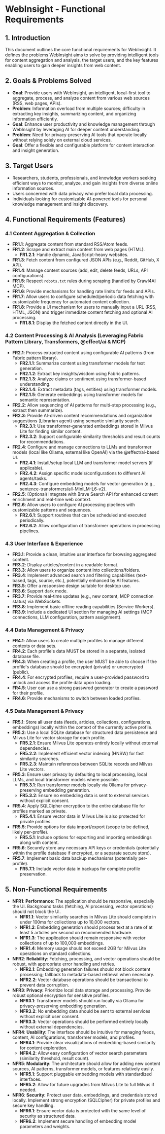 # WebInsight - Functional Requirements

## 1. Introduction

This document outlines the core functional requirements for WebInsight. It defines the problems WebInsight aims to solve by providing intelligent tools for content aggregation and analysis, the target users, and the key features enabling users to gain deeper insights from web content.

## 2. Goals & Problems Solved

- **Goal**: Provide users with WebInsight, an intelligent, local-first tool to aggregate, process, and analyze content from various web sources (RSS, web pages, APIs).
- **Problem**: Information overload from multiple sources; difficulty in extracting key insights, summarizing content, and organizing information efficiently.
- **Goal**: Enhance user productivity and knowledge management through WebInsight by leveraging AI for deeper content understanding.
- **Problem**: Need for privacy-preserving AI tools that operate locally without relying solely on external cloud services.
- **Goal**: Offer a flexible and configurable platform for content interaction and insight generation.

## 3. Target Users

- Researchers, students, professionals, and knowledge workers seeking efficient ways to monitor, analyze, and gain insights from diverse online information sources.
- Users concerned with data privacy who prefer local data processing.
- Individuals looking for customizable AI-powered tools for personal knowledge management and insight discovery.

## 4. Functional Requirements (Features)

### 4.1 Content Aggregation & Collection

- **FR1.1**: Aggregate content from standard RSS/Atom feeds.
- **FR1.2**: Scrape and extract main content from web pages (HTML).
  - **FR1.2.1**: Handle dynamic, JavaScript-heavy websites.
- **FR1.3**: Fetch content from configured JSON APIs (e.g., Reddit, GitHub, X API).
- **FR1.4**: Manage content sources (add, edit, delete feeds, URLs, API configurations).
- **FR1.5**: Respect `robots.txt` rules during scraping (handled by Crawl4AI MCP).
- **FR1.6**: Provide mechanisms for handling rate limits for feeds and APIs.
- **FR1.7**: Allow users to configure scheduled/periodic data fetching with customizable frequency for automated content collection.
- **FR1.8**: Provide a UI mechanism for users to manually input a URL (RSS, HTML, JSON) and trigger immediate content fetching and optional AI processing.
  - **FR1.8.1**: Display the fetched content directly in the UI.

### 4.2 Content Processing & AI Analysis (Leveraging Fabric Pattern Library, Transformers, @effect/ai & MCP)

- **FR2.1**: Process extracted content using configurable AI patterns (from Fabric pattern library).
  - **FR2.1.1**: Summarize content using transformer models for text generation.
  - **FR2.1.2**: Extract key insights/wisdom using Fabric patterns.
  - **FR2.1.3**: Analyze claims or sentiment using transformer-based understanding.
  - **FR2.1.4**: Extract metadata (tags, entities) using transformer models.
  - **FR2.1.5**: Generate embeddings using transformer models for semantic representation.
- **FR2.2**: Allow sequencing of AI patterns for multi-step processing (e.g., extract then summarize).
- **FR2.3**: Provide AI-driven content recommendations and organization suggestions (Librarian agent) using semantic similarity search.
  - **FR2.3.1**: Use transformer-generated embeddings stored in Milvus Lite for finding similar content.
  - **FR2.3.2**: Support configurable similarity thresholds and result counts for recommendations.
- **FR2.4**: Configure and manage connections to LLMs and transformer models (local like Ollama, external like OpenAI) via the @effect/ai-based UI.
  - **FR2.4.1**: Install/setup local LLM and transformer model servers (if applicable).
  - **FR2.4.2**: Assign specific models/configurations to different AI agents/tasks.
  - **FR2.4.3**: Configure embedding models for vector generation (e.g., sentence-transformers/all-MiniLM-L6-v2).
- **FR2.5**: (Optional) Integrate with Brave Search API for enhanced content enrichment and real-time web context.
- **FR2.6**: Allow users to configure AI processing pipelines with customizable patterns and sequences.
  - **FR2.6.1**: Support routines that can be scheduled and executed periodically.
  - **FR2.6.2**: Allow configuration of transformer operations in processing pipelines.

### 4.3 User Interface & Experience

- **FR3.1**: Provide a clean, intuitive user interface for browsing aggregated content.
- **FR3.2**: Display articles/content in a readable format.
- **FR3.3**: Allow users to organize content into collections/folders.
- **FR3.4**: Implement advanced search and filtering capabilities (text-based, tags, source, etc.), potentially enhanced by AI features.
- **FR3.5**: Offer a responsive design suitable for desktop use.
- **FR3.6**: Support dark mode.
- **FR3.7**: Provide real-time updates (e.g., new content, MCP connection status) via WebSockets.
- **FR3.8**: Implement basic offline reading capabilities (Service Workers).
- **FR3.9**: Include a dedicated UI section for managing AI settings (MCP connections, LLM configuration, pattern assignment).

### 4.4 Data Management & Privacy

- **FR4.1**: Allow users to create multiple profiles to manage different contexts or data sets.
- **FR4.2**: Each profile's data MUST be stored in a separate, isolated database file.
- **FR4.3**: When creating a profile, the user MUST be able to choose if the profile's database should be encrypted (private) or unencrypted (public).
- **FR4.4**: For encrypted profiles, require a user-provided password to unlock and access the profile data upon loading.
- **FR4.5**: User can use a strong passwrod generator to create a password for their profile.
- **FR4.6**: Provide mechanisms to switch between loaded profiles.

### 4.5 Data Management & Privacy

- **FR5.1**: Store all user data (feeds, articles, collections, configurations, embeddings) locally within the context of the currently active profile.
- **FR5.2**: Use a local SQLite database for structured data persistence and Milvus Lite for vector storage for each profile.
  - **FR5.2.1**: Ensure Milvus Lite operates entirely locally without external dependencies.
  - **FR5.2.2**: Implement efficient vector indexing (HNSW) for fast similarity searches.
  - **FR5.2.3**: Maintain references between SQLite records and Milvus Lite vectors.
- **FR5.3**: Ensure user privacy by defaulting to local processing, local LLMs, and local transformer models where possible.
  - **FR5.3.1**: Run transformer models locally via Ollama for privacy-preserving embedding generation.
  - **FR5.3.2**: Ensure no embedding data is sent to external services without explicit consent.
- **FR5.4**: Apply SQLCipher encryption to the entire database file for profiles marked as private.
  - **FR5.4.1**: Ensure vector data in Milvus Lite is also protected for private profiles.
- **FR5.5**: Provide options for data import/export (scope to be defined, likely per-profile).
  - **FR5.5.1**: Include options for exporting and importing embeddings along with content.
- **FR5.6**: Securely store any necessary API keys or credentials (potentially within the profile database if encrypted, or a separate secure store).
- **FR5.7**: Implement basic data backup mechanisms (potentially per-profile).
  - **FR5.7.1**: Include vector data in backups for complete profile preservation.

## 5. Non-Functional Requirements

- **NFR1**: **Performance**: The application should be responsive, especially the UI. Background tasks (fetching, AI processing, vector operations) should not block the UI.
  - **NFR1.1**: Vector similarity searches in Milvus Lite should complete in under 100ms for collections up to 10,000 vectors.
  - **NFR1.2**: Embedding generation should process text at a rate of at least 5 articles per second on recommended hardware.
  - **NFR1.3**: The application should remain responsive with vector collections of up to 100,000 embeddings.
  - **NFR1.4**: Memory usage should not exceed 2GB for Milvus Lite operations on standard collections.
- **NFR2**: **Reliability**: Fetching, processing, and vector operations should be robust, with appropriate error handling and retries.
  - **NFR2.1**: Embedding generation failures should not block content processing; fallback to metadata-based retrieval when necessary.
  - **NFR2.2**: Vector database operations should be transactional to prevent data corruption.
- **NFR3**: **Privacy**: Prioritize local data storage and processing. Provide robust optional encryption for sensitive profiles.
  - **NFR3.1**: Transformer models should run locally via Ollama for privacy-preserving embedding generation.
  - **NFR3.2**: No embedding data should be sent to external services without explicit user consent.
  - **NFR3.3**: Vector operations should be performed entirely locally without external dependencies.
- **NFR4**: **Usability**: The interface should be intuitive for managing feeds, content, AI configurations, transformer models, and profiles.
  - **NFR4.1**: Provide clear visualizations of embedding-based similarity for content exploration.
  - **NFR4.2**: Allow easy configuration of vector search parameters (similarity threshold, result count).
- **NFR5**: **Modularity**: The architecture should allow for adding new content sources, AI patterns, transformer models, or features relatively easily.
  - **NFR5.1**: Support pluggable embedding models with standardized interfaces.
  - **NFR5.2**: Allow for future upgrades from Milvus Lite to full Milvus if needed.
- **NFR6**: **Security**: Protect user data, embeddings, and credentials stored locally. Implement strong encryption (SQLCipher) for private profiles and secure key handling.
  - **NFR6.1**: Ensure vector data is protected with the same level of security as structured data.
  - **NFR6.2**: Implement secure handling of embedding model parameters and weights.
